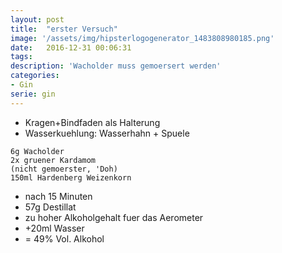 ```yaml
---
layout: post
title:  "erster Versuch"
image: '/assets/img/hipsterlogogenerator_1483808980185.png'
date:   2016-12-31 00:06:31
tags:
description: 'Wacholder muss gemoersert werden'
categories:
- Gin
serie: gin
---
```


* Kragen+Bindfaden als Halterung
* Wasserkuehlung: Wasserhahn + Spuele

```
6g Wacholder 
2x gruener Kardamom
(nicht gemoerster, 'Doh)
150ml Hardenberg Weizenkorn
```
* nach 15 Minuten
* 57g Destillat
* zu hoher Alkoholgehalt fuer das Aerometer
* +20ml Wasser
* = 49% Vol. Alkohol
